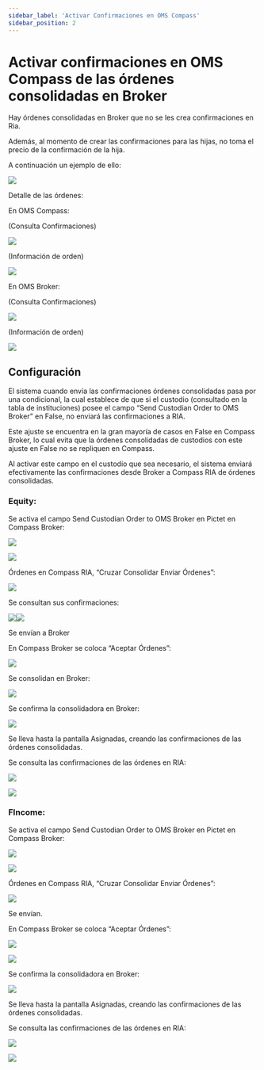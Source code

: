 ```yaml
---
sidebar_label: 'Activar Confirmaciones en OMS Compass'
sidebar_position: 2
---
```



# Activar confirmaciones en OMS Compass de las órdenes consolidadas en Broker

Hay órdenes consolidadas en Broker que no se les crea confirmaciones en Ria.

Además, al momento de crear las confirmaciones para las hijas, no toma el precio de la confirmación de la hija.

A continuación un ejemplo de ello:

![](media/871d5ce11d562f6580d3fbbfb8bdcbe4.png)

Detalle de las órdenes:

En OMS Compass:

(Consulta Confirmaciones)

![](media/96401b999cc43b8a57ec863e8e0f35a8.png)

(Información de orden)

![](media/ce074ac36d42f19c6dd75d948f004f88.png)

En OMS Broker:

(Consulta Confirmaciones)

![](media/fa4d7929474cfe2ba06cb3df29adfc88.png)

(Información de orden)

![](media/c5769db96441ed8509b584e3ca1a13f5.png)

## Configuración

El sistema cuando envía las confirmaciones órdenes consolidadas pasa por una condicional, la cual establece de que si el custodio (consultado en la tabla de instituciones) posee el campo “Send Custodian Order to OMS Broker” en False, no enviará las confirmaciones a RIA.

Este ajuste se encuentra en la gran mayoría de casos en False en Compass Broker, lo cual evita que la órdenes consolidadas de custodios con este ajuste en False no se repliquen en Compass.

Al activar este campo en el custodio que sea necesario, el sistema enviará efectivamente las confirmaciones desde Broker a Compass RIA de órdenes consolidadas.

### Equity:

Se activa el campo Send Custodian Order to OMS Broker en Pictet en Compass Broker:

![](media/72d01b51511b70bae74171c3eceda701.png)

![](media/dde1f8f7bb9913ec61ed70d1396c576b.png)

Órdenes en Compass RIA, “Cruzar Consolidar Enviar Órdenes”:

![](media/5238e641096aa5e2dcd2a0a0f8b7d982.png)

Se consultan sus confirmaciones:

![](media/94af1c01e4ada45468e51d59f80cfa15.png)![](media/72fc0d4020c91bbafac662acbb79b5cd.png)

Se envían a Broker

En Compass Broker se coloca “Aceptar Órdenes”:

![](media/97aee414d00bf2f800985210991f909d.png)

Se consolidan en Broker:

![](media/4d4179156ea2bfde372dff4356154417.png)

Se confirma la consolidadora en Broker:

![](media/eb5948ebf5e23611a3b8dbdb41053a38.png)

Se lleva hasta la pantalla Asignadas, creando las confirmaciones de las órdenes consolidadas.

Se consulta las confirmaciones de las órdenes en RIA:

![](media/cf833e74ee98a05ebfcc8e702321575d.png)

![](media/d09dcc78f04caab0032c55e11054f5a8.png)

### FIncome:

Se activa el campo Send Custodian Order to OMS Broker en Pictet en Compass Broker:

![](media/72d01b51511b70bae74171c3eceda701.png)

![](media/dde1f8f7bb9913ec61ed70d1396c576b.png)

Órdenes en Compass RIA, “Cruzar Consolidar Enviar Órdenes”:

![](media/144e5b0f2c972d1fdbd46d8c21ae3880.png)

Se envían.

En Compass Broker se coloca “Aceptar Órdenes”:

![](media/845550337563912dfe6cefd5d8229174.png)

![](media/1876bfc16b1a94181df1716e168661f5.png)

Se confirma la consolidadora en Broker:

![](media/217d011ae39bd71b7768f3a19a2703e5.png)

Se lleva hasta la pantalla Asignadas, creando las confirmaciones de las órdenes consolidadas.

Se consulta las confirmaciones de las órdenes en RIA:

![](media/0825f8939feb545d7f3103402213629c.png)

![](media/0a83ce5e6250a08485991d5307a497a3.png)
